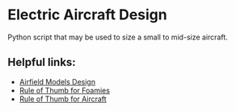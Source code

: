# Electric Aircraft Design

Python script that may be used to size a small to mid-size aircraft. 
## Helpful links:
* [Airfield Models Design](https://www.airfieldmodels.com/)
* [Rule of Thumb for Foamies](https://sites.google.com/site/robertclaus/rules-of-thumb-for-rc-foamies-gliders)
* [Rule of Thumb for Aircraft](https://www.homebuiltairplanes.com/forums/threads/rule-of-the-thumb-to-designing-a-plane.15668/)
